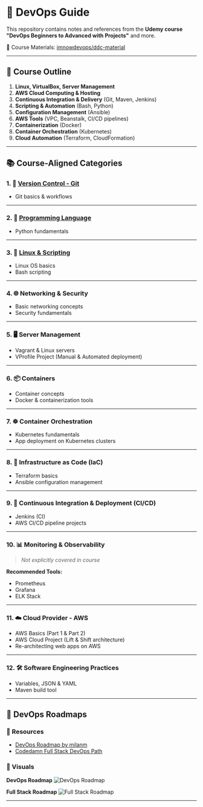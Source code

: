 # 🚀 DevOps Guide

This repository contains notes and references from the **Udemy course**
**"DevOps Beginners to Advanced with Projects"** and more.

📁 Course Materials: [imnowdevops/ddc-material](https://github.com/imnowdevops/ddc-material)

---

## 🧱 Course Outline

1. **Linux, VirtualBox, Server Management**
2. **AWS Cloud Computing & Hosting**
3. **Continuous Integration & Delivery** (Git, Maven, Jenkins)
4. **Scripting & Automation** (Bash, Python)
5. **Configuration Management** (Ansible)
6. **AWS Tools** (VPC, Beanstalk, CI/CD pipelines)
7. **Containerization** (Docker)
8. **Container Orchestration** (Kubernetes)
9. **Cloud Automation** (Terraform, CloudFormation)

---

## 📚 Course-Aligned Categories

### 1. 🧩 [Version Control - Git](/1_GIT/)

* Git basics & workflows

---

### 2. 🐍 [Programming Language](/2_Learn%20one%20programming%20language/)

* Python fundamentals

---

### 3. 🐧 [Linux & Scripting](./3_Learn%20Linux%20&%20Scripting/)

* Linux OS basics
* Bash scripting

---

### 4. 🌐 Networking & Security

* Basic networking concepts
* Security fundamentals

---

### 5. 🖥️ Server Management

* Vagrant & Linux servers
* VProfile Project (Manual & Automated deployment)

---

### 6. 📦 Containers

* Container concepts
* Docker & containerization tools

---

### 7. ☸️ Container Orchestration

* Kubernetes fundamentals
* App deployment on Kubernetes clusters

---

### 8. 🧾 Infrastructure as Code (IaC)

* Terraform basics
* Ansible configuration management

---

### 9. 🔁 Continuous Integration & Deployment (CI/CD)

* Jenkins (CI)
* AWS CI/CD pipeline projects

---

### 10. 📊 Monitoring & Observability

> *Not explicitly covered in course*

**Recommended Tools:**

* Prometheus
* Grafana
* ELK Stack

---

### 11. ☁️ Cloud Provider - AWS

* AWS Basics (Part 1 & Part 2)
* AWS Cloud Project (Lift & Shift architecture)
* Re-architecting web apps on AWS

---

### 12. 🛠️ Software Engineering Practices

* Variables, JSON & YAML
* Maven build tool

---

## 🧭 DevOps Roadmaps

### 🔗 Resources

* [DevOps Roadmap by milanm](https://github.com/milanm/DevOps-Roadmap)
* [Codedamn Full Stack DevOps Path](https://codedamn.com/learning-path/fullstack)

### 📌 Visuals

**DevOps Roadmap**
![DevOps Roadmap](https://github.com/milanm/DevOps-Roadmap/raw/master/DevOps%20Roadmap.png)

**Full Stack Roadmap**
![Full Stack Roadmap](https://www.guvi.in/blog/wp-content/uploads/2024/03/4-2.webp)

---